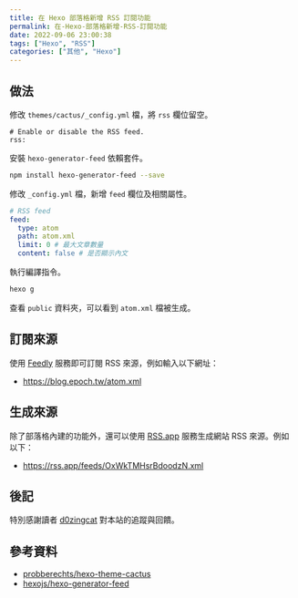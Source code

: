 ```yaml
---
title: 在 Hexo 部落格新增 RSS 訂閱功能
permalink: 在-Hexo-部落格新增-RSS-訂閱功能
date: 2022-09-06 23:00:38
tags: ["Hexo", "RSS"]
categories: ["其他", "Hexo"]
---
```


## 做法

修改 `themes/cactus/_config.yml` 檔，將 `rss` 欄位留空。

```RAML
# Enable or disable the RSS feed.
rss:
```

安裝 `hexo-generator-feed` 依賴套件。

```BASH
npm install hexo-generator-feed --save
```

修改 `_config.yml` 檔，新增 `feed` 欄位及相關屬性。

```YAML
# RSS feed
feed:
  type: atom
  path: atom.xml
  limit: 0 # 最大文章數量
  content: false # 是否顯示內文
```

執行編譯指令。

```BASH
hexo g
```

查看 `public` 資料夾，可以看到 `atom.xml` 檔被生成。

## 訂閱來源

使用 [Feedly](https://feedly.com) 服務即可訂閱 RSS 來源，例如輸入以下網址：

- <https://blog.epoch.tw/atom.xml>

## 生成來源

除了部落格內建的功能外，還可以使用 [RSS.app](https://rss.app/feed/OxWkTMHsrBdoodzN?utm_source=rssviewer&utm_medium=website) 服務生成網站 RSS 來源。例如以下：

- <https://rss.app/feeds/OxWkTMHsrBdoodzN.xml>

## 後記

特別感謝讀者 [d0zingcat](https://github.com/d0zingcat) 對本站的追蹤與回饋。

## 參考資料

- [probberechts/hexo-theme-cactus](https://github.com/probberechts/hexo-theme-cactus)
- [hexojs/hexo-generator-feed](https://github.com/hexojs/hexo-generator-feed)
